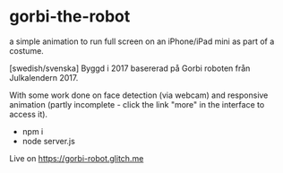 # gorbi-the-robot
a simple animation to run full screen on an iPhone/iPad mini as part of a costume.

[swedish/svenska] Byggd i 2017 basererad på Gorbi roboten från Julkalendern 2017.

With some work done on face detection (via webcam) and responsive animation (partly incomplete - click the link "more" in the interface to access it).

- npm i
- node server.js

Live on https://gorbi-robot.glitch.me 
